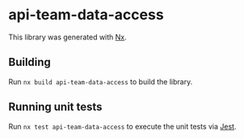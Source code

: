 # api-team-data-access

This library was generated with [Nx](https://nx.dev).

## Building

Run `nx build api-team-data-access` to build the library.

## Running unit tests

Run `nx test api-team-data-access` to execute the unit tests via [Jest](https://jestjs.io).
